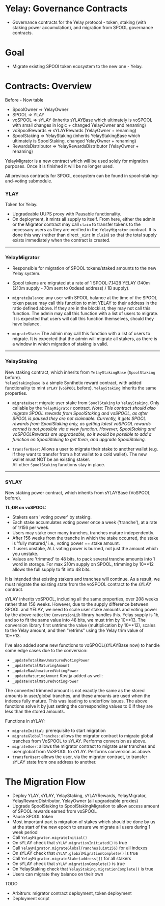 # Yelay: Governance Contracts

- Governance contracts for the Yelay protocol - token, staking (with staking power accumulation), and migration from SPOOL governance contracts.

# Goal

- Migrate existing SPOOl token ecosystem to the new one - Yelay.

# Contracts: Overview

Before - Now table 
- SpoolOwner => YelayOwner
- SPOOL => YLAY
- voSPOOL => sYLAY (inherits sYLAYBase which ultimately is voSPOOL with small changes in logic + changed YelayOwner and renaming)
- voSpoolRewards => sYLAYRewards (YelayOwner + renaming)
- SpoolStaking => YelayStaking (inherits YelayStakingBase which ultimately is SpoolStaking, changed YelayOwner + renaming)
- RewardsDistributor => YelayRewardsDistributor (YelayOwner + renaming)

YelayMigrator is a new contract which will be used solely for migration purposes. 
Once it is finished it will be no longer used.

All previous contracts for SPOOL ecosystem can be found in spool-staking-and-voting submodule.

### YLAY
Token for Yelay.  
- Upgradeable UUPS proxy with Pausable functionality.
- On deployment, it mints all supply to itself. From here, either the admin or the Migrator contract may call `claim` to transfer tokens to the necessary users as they are verified in the `YelayMigrator` contract. It is done this way (rather than direct `_mint` in `claim`) so that the total supply exists immediately when the contract is created.

---

### YelayMigrator
- Responsible for migration of SPOOL tokens/staked amounts to the new Yelay system.  

- Spool tokens are migrated at a rate of 1 SPOOL:7.1428 YELAY (140m (210m supply - 70m sent to 0xdead address) / 1B supply).

- `migrateBalance`: any user with SPOOL balance at the time of the SPOOL token pause may call this function to mint YELAY to their address in the ratio defined above. If they are in the blocklist, they may not call this function. The admin may call this function with a list of users to migrate. It is expected that users will call this function themselves, should they have balance.

- `migrateStake`: The admin may call this function with a list of users to migrate. It is expected that the admin will migrate all stakers, as there is a window in which migration of staking is valid.

---

### YelayStaking
New staking contract, which inherits from `YelayStakingBase` (`SpoolStaking` before).  
`YelayStakingBase` is a simple Synthetix reward contract, with added functionality to mint `sYLAY` (`voSPOOL` before). `YelayStaking` inherits the same properties.
- `migrateUser`: migrate user stake from `SpoolStaking` to `YelayStaking`. Only callable by the `YelayMigrator` contract. _Note: This contract should also migrate SPOOL rewards from SpoolStaking and voSPOOL, as after SPOOL is paused they are not claimable. Currently, it gets SPOOL rewards from SpoolStaking only, as getting latest voSPOOL rewards earned is not possible via a view function. However, SpoolStaking and voSPOOLRewards are upgradeable, so it would be possible to add a function on SpoolStaking to get them, and upgrade SpoolStaking._

- `transferUser`: Allows a user to migrate their stake to another wallet (e.g. if they want to transfer from a hot wallet to a cold wallet). The new wallet must NOT be an existing staker.  
All other `SpoolStaking` functions stay in place.

---

### SYLAY
New staking power contract, which inherits from sYLAYBase (VoSPOOL before).

**TL;DR on voSPOOL:**
- Stakers earn 'voting power' by staking.
- Each stake accumulates voting power once a week ('tranche'), at a rate of 1/156 per week.
- Users may stake over many tranches, tranches mature independently.
- After 156 weeks from the tranche in which the stake occurred, the stake is 'fully matured,' i.e., voting power == stake amount.
- If users unstake, ALL voting power is burned, not just the amount which you unstake.
- Values are 'trimmed' to 48 bits, to pack several tranche amounts into 1 word in storage. For max 210m supply on SPOOL, trimming by 10**12 allows the full supply to fit into 48 bits.

It is intended that existing stakers and tranches will continue. As a result, we must migrate the existing state from the voSPOOL contract to the sYLAY contract.

sYLAY inherits voSPOOL, including all the same properties, over 208 weeks rather than 156 weeks. However, due to the supply difference between SPOOL and YELAY, we need to scale user stake amounts and voting power by the above ratio; the `ConversionLib` library handles this. Yelay supply is 1b, and so to fit the same value into 48 bits, we must trim by 10\**13. The conversion library first untrims the value (multiplication by 10\**12), scales to the Yelay amount, and then "retrims" using the Yelay trim value of 10\**13.

I've also added some new functions to voSPOOL(sYLAYBase now) to handle some edge cases due to the conversion:
- `_updateTotalRawUnmaturedVotingPower`
- `_updateTotalMaturingAmount`
- `_updateRawUnmaturedVotingPower`
- `_updateMaturingAmount`
Kostja added as well:
- `_updateTotalMaturedVotingPower`


The converted trimmed amount is not exactly the same as the stored amounts in user/global tranches, and these amounts are used when the indexes fully mature. This was leading to underflow issues. The above functions solve it by just setting the corresponding values to 0 if they are less than the stored amounts.

Functions in sYLAY:

- `migrateInitial`: prerequisite to start migration
- `migrateGlobalTranches`: allows the migrator contract to migrate global tranches from VoSPOOL to sYLAY. Performs conversion as above.
- `migrateUser`: allows the migrator contract to migrate user tranches and user global from VoSPOOL to sYLAY. Performs conversion as above.
- `transferUser`: allows the user, via the migrator contract, to transfer sYLAY state from one address to another.


# The Migration Flow

- Deploy YLAY, sYLAY, YelayStaking, sYLAYRewards, YelayMigrator, YelayRewardDistributor, YelayOwner (all upgradeable proxies)
- Upgrade SpoolStaking to SpoolStakingMigration to allow access amount of SPOOL rewards earned from voSPOOL
- Pause SPOOL token
- Most important part is migration of stakes which should be done by us at the start of the new epoch
to ensure we migrate all users during 1 week period
- Call `YelayMigrator.migrateInitial()`
- On sYLAY check that `sYLAY.migrationInitiated()` is true
- Call `YelayMigrator.migrateGlobalTranches(uint256)` for all indexes
- On sYLAY check that `sYLAY.globalMigrationComplete()` is true
- Call `YelayMigrator.migrateStake(address[])` for all stakers
- On sYLAY check that `sYLAY.migrationComplete()` is true
- On YelayStaking check that `YelayStaking.migrationComplete()` is true
- Users can migrate they balance on their own

TODO
- Arbitrum: migrator contract deployment, token deployment
- Deployment script

